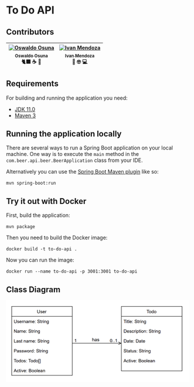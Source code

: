 # To Do API

## Contributors
<!-- Contributors table START -->
| [![Oswaldo Osuna](https://avatars.githubusercontent.com/u/76191288?s=100&u=5969faa01ef7b1315a701c3e209b3deaa5b5528a&v=4)<br /><sub>Oswaldo Osuna</sub>](https://ososuna.dev)<br />🐈‍⬛  ☕️ 🤠 | [![Ivan Mendoza](https://avatars.githubusercontent.com/u/22760520?v=4&s=100)<br /><sub>Ivan Mendoza</sub>](https://github.com/ivansmb11)<br />🍺  🤓  💻  |
| :---: | :---: |
<!-- Contributors table END -->

## Requirements

For building and running the application you need:

- [JDK 11.0](https://www.oracle.com/mx/java/technologies/javase/jdk11-archive-downloads.html)
- [Maven 3](https://maven.apache.org)


## Running the application locally

There are several ways to run a Spring Boot application on your local machine. One way is to execute the `main` method in the `com.beer.api.beer.BeerApplication` class from your IDE.

Alternatively you can use the [Spring Boot Maven plugin](https://docs.spring.io/spring-boot/docs/current/reference/html/build-tool-plugins-maven-plugin.html) like so:

```shell
mvn spring-boot:run
```

## Try it out with Docker

First, build the application:

```shell
mvn package
```

Then you need to build the Docker image:

```shell
docker build -t to-do-api .
```
  
Now you can run the image:
  
```shell
docker run --name to-do-api -p 3001:3001 to-do-api
```

## Class Diagram
<img width="500" src="assets/class-diagram.png"/>